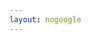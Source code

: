 ```yaml
---
layout: nogoogle
---
```


<!-- joe+iflav2@openaccessbutton.org -->

<script>instantill({uid:"Ayt7Hf4FXwLprbQX7",api:"https://dev.api.cottagelabs.com/service/oab",bootstrap:false});</script>
<div id="instantill"></div>

<br><br><br><br>
